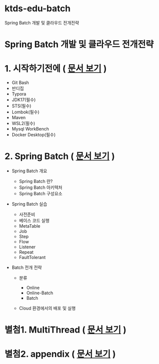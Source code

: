 
# ktds-edu-batch
Spring Batch 개발 및 클라우드 전개전략



# Spring Batch 개발 및 클라우드 전개전략



# 1. 시작하기전에 ( [문서 보기](./시작전에.md) )
- Git Bash
- 반디집
- Typora
- JDK17(필수)
- STS(필수)
- Lombok(필수)
- Maven
- WSL2(필수)
- Mysql WorkBench
- Docker Desktop(필수)


# 2. Spring Batch ( [문서 보기](./SpringBatch.md) )

- Spring Batch 개요
  - Spring Batch 란?
  - Spring Batch 아키텍처
  - Spring Batch 구성요소

- Spring Batch 실습
  - 사전준비
  - 베이스 코드 실행
  - MetaTable
  - Job
  - Step
  - Flow
  - Listener
  - Repeat
  - FaultTolerant

- Batch 전개 전략

  - 분류
    - Online
    - Online-Batch
    - Batch

  - Cloud 환경에서의 배포 및 실행

  



#  별첨1. MultiThread ( [문서 보기](./MultiThread.md) )

  

#  별첨2. appendix ( [문서 보기](./appendix.md) )

  
